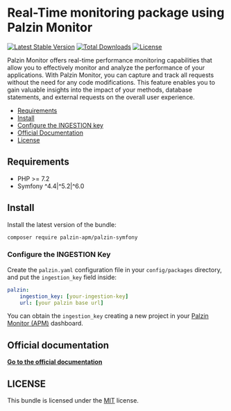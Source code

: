 # Real-Time monitoring package using Palzin Monitor

[![Latest Stable Version](http://poser.pugx.org/palzin-apm/palzin-symfony/v?style=for-the-badge)](https://packagist.org/packages/palzin-apm/palzin-symfony) [![Total Downloads](http://poser.pugx.org/palzin-apm/palzin-symfony/downloads?style=for-the-badge)](https://packagist.org/packages/palzin-apm/palzin-symfony) [![License](http://poser.pugx.org/palzin-apm/palzin-laravel/license?style=for-the-badge)](https://packagist.org/packages/palzin-apm/palzin-symfony)

Palzin Monitor offers real-time performance monitoring capabilities that allow you to effectively monitor and analyze the performance of your applications. With Palzin Monitor, you can capture and track all requests without the need for any code modifications. This feature enables you to gain valuable insights into the impact of your methods, database statements, and external requests on the overall user experience.


- [Requirements](#requirements)
- [Install](#install)
- [Configure the INGESTION key](#key)
- [Official Documentation](https://palzin.app/guides/symfony-introduction)
- [License](#license)

<a name="requirements"></a>

## Requirements

- PHP >= 7.2
- Symfony ^4.4|^5.2|^6.0

<a name="install"></a>

## Install

Install the latest version of the bundle:

```
composer require palzin-apm/palzin-symfony
```

<a name="key"></a>

### Configure the INGESTION Key

Create the `palzin.yaml` configuration file in your `config/packages` directory, and put the `ingestion_key` field inside:

```yaml
palzin:
    ingestion_key: [your-ingestion-key]
    url: [your palzin base url]
```

You can obtain the `ingestion_key` creating a new project in your [Palzin Monitor (APM)](https://palzin.app) dashboard.

## Official documentation

**[Go to the official documentation](https://palzin.app/guides/symfony-introduction)**


## LICENSE

This bundle is licensed under the [MIT](LICENSE) license.
